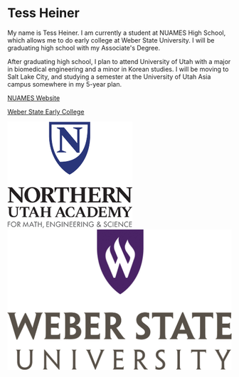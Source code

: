 <h1>Tess Heiner</h1>
<p>My name is Tess Heiner. I am currently a student at NUAMES High School, which allows me to do early college at Weber State University. I will be graduating high school with my Associate's Degree.</p>
<p>After graduating high school, I plan to attend University of Utah with a major in biomedical engineering and a minor in Korean studies. I will be moving to Salt Lake City, and studying a semester at the University of Utah Asia campus somewhere in my 5-year plan. </p>
<p><a href="https://www.nuames.org/dc/dc-home?dh=1"> NUAMES Website</a></p>
<p><a href="https://www.weber.edu/earlycollege/"> Weber State Early College</a></p>
<img src="images\nuames.png">
<img src="images\weberstate.jpeg">

